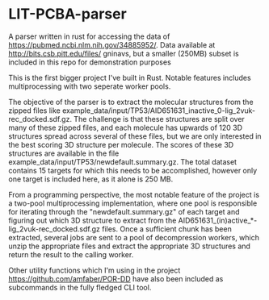 # LIT-PCBA-parser
A parser written in rust for accessing the data of https://pubmed.ncbi.nlm.nih.gov/34885952/. Data available at http://bits.csb.pitt.edu/files/
gninavs, but a smaller (250MB) subset is included in this repo for demonstration purposes

This is the first bigger project I've built in Rust. Notable features includes multiprocessing with two seperate worker pools.

The objective of the parser is to extract the molecular structures from the zipped files like example_data/input/TP53/AID651631_inactive_0-lig_2vuk-rec_docked.sdf.gz.
The challenge is that these structures are split over many of these zipped files, and each molecule has upwards of 120 3D structures spread across several of these files, 
but we are only interested in the best scoring 3D structure per molecule. The scores of these 3D structures are available in the file example_data/input/TP53/newdefault.summary.gz.
The total dataset contains 15 targets for which this needs to be accomplished, however only one target is included here, as it alone is 250 MB.

From a programming perspective, the most notable feature of the project is a two-pool multiprocessing implementation, where one pool is responsible for iterating through
the "newdefault.summary.gz" of each target and figuring out which 3D structure to extract from the AID651631_(in)active_*-lig_2vuk-rec_docked.sdf.gz files. Once a sufficient chunk
has been extracted, several jobs are sent to a pool of decompression workers, which unzip the appropriate files and extract the appropriate 3D structures and return the result
to the calling worker.

Other utility functions which I'm using in the project https://github.com/amfaber/POR-DD have also been included as subcommands in the fully fledged CLI tool.
